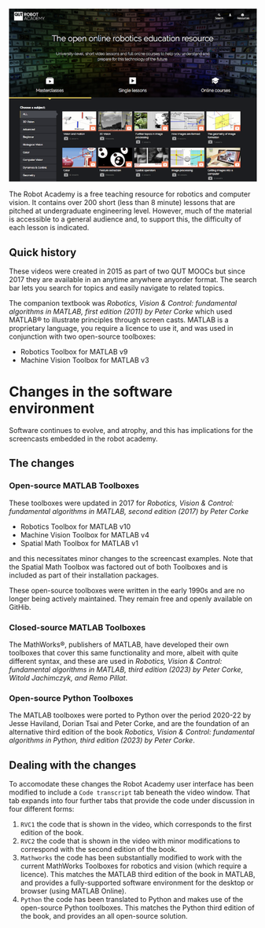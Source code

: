 ![QUT Robot Academy home page](figs/homepage.png)

The Robot Academy is a free teaching resource for robotics and computer vision.  It contains over 200 short (less than 8 minute) lessons that are pitched at undergraduate engineering level.  However, much of the material is accessible to a general audience and, to support this, the difficulty of each lesson is indicated.

## Quick history
These videos were created in 2015 as part of two QUT MOOCs but since 2017 they are available in an anytime anywhere anyorder format.  The search bar lets you search for topics and easily navigate to related topics.  

The companion textbook was _Robotics, Vision & Control: fundamental algorithms in MATLAB, first edition (2011) by Peter Corke_ which used MATLAB® to illustrate principles through screen casts.  MATLAB is a proprietary language, you require a licence to use it, and was used in conjunction with two open-source toolboxes:

- Robotics Toolbox for MATLAB v9
- Machine Vision Toolbox for MATLAB v3

# Changes in the software environment

Software continues to evolve, and atrophy, and this has implications for the screencasts embedded in the robot academy.

## The changes


### Open-source MATLAB Toolboxes

These toolboxes were updated in 2017 for _Robotics, Vision & Control: fundamental algorithms in MATLAB, second edition (2017) by Peter Corke_

- Robotics Toolbox for MATLAB v10
- Machine Vision Toolbox for MATLAB v4
- Spatial Math Toolbox for MATLAB v1

and this necessitates minor changes to the screencast examples.  Note that the Spatial Math Toolbox was factored out of both Toolboxes and is included as part of their installation packages.

These open-source toolboxes were written in the early 1990s and are no longer being actively maintained. They remain free and openly available on GitHib.

### Closed-source MATLAB Toolboxes

The MathWorks®, publishers of MATLAB, have developed their own toolboxes that cover this same functionality and more, albeit with quite different syntax, and these are used in _Robotics, Vision & Control: fundamental algorithms in MATLAB, third edition (2023) by Peter Corke, Witold Jachimczyk, and Remo Pillat_.

### Open-source Python Toolboxes

The MATLAB toolboxes were ported to Python over the period 2020-22 by Jesse Haviland, Dorian Tsai and Peter Corke, and are the foundation of an alternative third edition of the book _Robotics, Vision & Control: fundamental algorithms in Python, third edition (2023) by Peter Corke_.

## Dealing with the changes

To accomodate these changes the Robot Academy user interface has been modified to include a `Code transcript` tab beneath the video window.  That tab expands into four further tabs that provide the code under discussion in four different forms:

1.  `RVC1` the code that is shown in the video, which corresponds to the first edition of the book.
2.  `RVC2` the code that is shown in the video with minor modifications to correspond with the second edition of the book.
3.  `Mathworks` the code has been substantially modified to work with the current MathWorks Toolboxes for robotics and vision (which require a licence). This matches the MATLAB third edition of the book in MATLAB, and provides a fully-supported software environment for the desktop or browser (using MATLAB Online).
4. `Python` the code has been translated to Python and makes use of the open-source Python toolboxes.  This matches the Python third edition of the book, and provides an all open-source solution.

